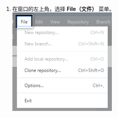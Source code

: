 1. 在窗口的左上角，选择 **File（文件）** 菜单。 ![Windows 菜单栏中的 {{ site.data.variables.product.prodname_desktop }} 菜单](/assets/images/help/desktop/windows-select-file-menu.png)
